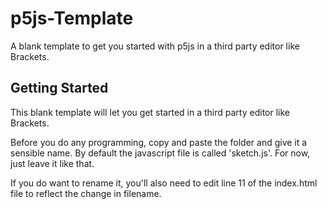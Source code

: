 # p5js-Template

A blank template to get you started with p5js in a third party editor like Brackets.

## Getting Started

This blank template will let you get started in a third party editor like Brackets. 

Before you do any programming, copy and paste the folder and give it a sensible name. By default the javascript file is called 'sketch.js'. For now, just leave it like that. 

If you do want to rename it, you'll also need to edit line 11 of the index.html file to reflect the change in filename.
